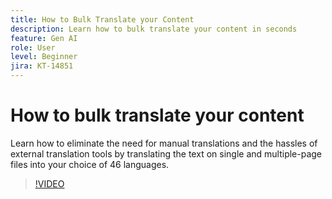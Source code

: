 ```yaml
---
title: How to Bulk Translate your Content
description: Learn how to bulk translate your content in seconds
feature: Gen AI
role: User
level: Beginner
jira: KT-14851
---
```

# How to bulk translate your content

Learn how to eliminate the need for manual translations and the hassles of external translation tools by translating the text on single and multiple-page files into your choice of 46 languages.

>[!VIDEO](https://video.tv.adobe.com/v/3427023?quality=12&learn=on&hidetitle=true)
